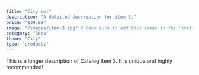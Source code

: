```yaml
---
title: "City set"
description: "A detailed description for item 3."
price: "$39.99"
image: "/images/item-3.jpg" # Make sure to add this image in the 'static' folder
category: "Sets"
theme: "City"
type: "products"
---
```

This is a longer description of Catalog Item 3. It is unique and highly recommended!
